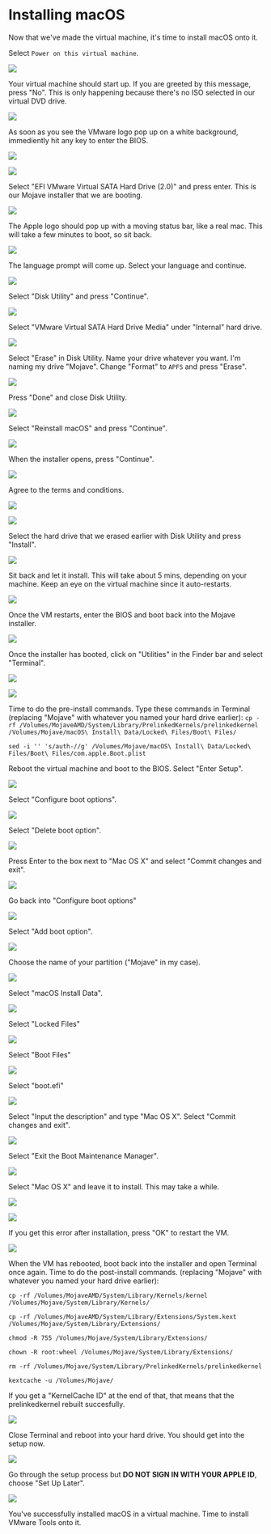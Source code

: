 # Installing macOS

Now that we've made the virtual machine, it's time to install macOS onto it. 

Select `Power on this virtual machine`. 

![](.gitbook/assets/annotation-2019-03-28-185310.jpg)

Your virtual machine should start up. If you are greeted by this message, press "No". This is only happening because there's no ISO selected in our virtual DVD drive. 

![](.gitbook/assets/annotation-2019-03-28-184753.jpg)

As soon as you see the VMware logo pop up on a white background, immediently hit any key to enter the BIOS. 

![](.gitbook/assets/annotation-2019-03-28-185546.jpg)

![](.gitbook/assets/annotation-2019-03-28-190107.jpg)

Select "EFI VMware Virtual SATA Hard Drive \(2.0\)" and press enter. This is our Mojave installer that we are booting. 

![](.gitbook/assets/annotation-2019-03-28-190257.jpg)

The Apple logo should pop up with a moving status bar, like a real mac. This will take a few minutes to boot, so sit back.

![](.gitbook/assets/annotation-2019-03-28-190550.jpg)

The language prompt will come up. Select your language and continue.

![](.gitbook/assets/annotation-2019-03-28-190949.jpg)

Select "Disk Utility" and press "Continue".

![](.gitbook/assets/annotation-2019-03-28-191243.jpg)

Select "VMware Virtual SATA Hard Drive Media" under "Internal" hard drive. 

![](.gitbook/assets/annotation-2019-03-28-191707.jpg)

Select "Erase" in Disk Utility. Name your drive whatever you want. I'm naming my drive "Mojave". Change "Format" to `APFS` and press "Erase".

![](.gitbook/assets/annotation-2019-03-28-192221.jpg)

Press "Done" and close Disk Utility.

![](.gitbook/assets/annotation-2019-03-28-192357.jpg)

Select "Reinstall macOS" and press "Continue".

![](.gitbook/assets/annotation-2019-03-28-192808.jpg)

When the installer opens, press "Continue".

![](.gitbook/assets/annotation-2019-03-28-192906.jpg)

Agree to the terms and conditions.

![](.gitbook/assets/annotation-2019-03-28-193038.jpg)

![](.gitbook/assets/annotation-2019-03-28-193113.jpg)

Select the hard drive that we erased earlier with Disk Utility and press "Install".

![](.gitbook/assets/annotation-2019-03-28-193617.jpg)

Sit back and let it install. This will take about 5 mins, depending on your machine. Keep an eye on the virtual machine since it auto-restarts.

![](.gitbook/assets/annotation-2019-03-28-193658.jpg)

Once the VM restarts, enter the BIOS and boot back into the Mojave installer.

![](.gitbook/assets/annotation-2019-03-28-194325.jpg)

Once the installer has booted, click on "Utilities" in the Finder bar and select "Terminal".

![](.gitbook/assets/annotation-2019-03-28-194511.jpg)

![](.gitbook/assets/annotation-2019-03-28-194809.jpg)

Time to do the pre-install commands. Type these commands in Terminal \(replacing "Mojave" with whatever you named your hard drive earlier\): `cp -rf /Volumes/MojaveAMD/System/Library/PrelinkedKernels/prelinkedkernel /Volumes/Mojave/macOS\ Install\ Data/Locked\ Files/Boot\ Files/`

`sed -i '' 's/auth-//g' /Volumes/Mojave/macOS\ Install\ Data/Locked\ Files/Boot\ Files/com.apple.Boot.plist` 

Reboot the virtual machine and boot to the BIOS. Select "Enter Setup".

![](.gitbook/assets/vmplayer_no8g7heuyd.png)

Select "Configure boot options".

![](.gitbook/assets/vmplayer_f6t7yuddrs.png)

Select "Delete boot option".

![](.gitbook/assets/vmplayer_xvgvt5mql1.png)

Press Enter to the box next to "Mac OS X" and select "Commit changes and exit".

![](.gitbook/assets/vmplayer_c2y2a407sn.png)

Go back into "Configure boot options"

![](.gitbook/assets/vmplayer_f6t7yuddrs.png)

Select "Add boot option".

![](.gitbook/assets/vmplayer_bjlf7h00cu.png)

Choose the name of your partition \("Mojave" in my case\).

![](.gitbook/assets/vmplayer_vj4vv7u1tb.png)

Select "macOS Install Data".

![](.gitbook/assets/vmplayer_43dexf8srv.png)

Select "Locked Files"

![](.gitbook/assets/vmplayer_1zx5kx2gl3.png)

Select "Boot Files"

![](.gitbook/assets/vmplayer_byityctwib.png)

Select "boot.efi"

![](.gitbook/assets/vmplayer_2s5bnf33bs.png)

Select "Input the description" and type "Mac OS X". Select "Commit changes and exit".

![](.gitbook/assets/vmplayer_ceggfkfbxy.png)

Select "Exit the Boot Maintenance Manager".

![](.gitbook/assets/vmplayer_f2g768uolf.png)

Select "Mac OS X" and leave it to install. This may take a while.

![](.gitbook/assets/vmplayer_ydvnqgebfl.png)

![](.gitbook/assets/annotation-2019-03-28-204917.jpg)

If you get this error after installation, press "OK" to restart the VM.

![](.gitbook/assets/vmplayer_jnuhdq3das.png)

When the VM has rebooted, boot back into the installer and open Terminal once again. Time to do the post-install commands. \(replacing "Mojave" with whatever you named your hard drive earlier\): 

`cp -rf /Volumes/MojaveAMD/System/Library/Kernels/kernel /Volumes/Mojave/System/Library/Kernels/`

`cp -rf /Volumes/MojaveAMD/System/Library/Extensions/System.kext /Volumes/Mojave/System/Library/Extensions/`

`chmod -R 755 /Volumes/Mojave/System/Library/Extensions/`

`chown -R root:wheel /Volumes/Mojave/System/Library/Extensions/`

`rm -rf /Volumes/Mojave/System/Library/PrelinkedKernels/prelinkedkernel`

`kextcache -u /Volumes/Mojave/`

If you get a "KernelCache ID" at the end of that, that means that the prelinkedkernel rebuilt succesfully.

![](.gitbook/assets/vmplayer_73oymvwfqm.png)

Close Terminal and reboot into your hard drive. You should get into the setup now.

![](.gitbook/assets/vmplayer_zqdglrynm9.png)

Go through the setup process but **DO NOT SIGN IN WITH YOUR APPLE ID**, choose "Set Up Later".

![](.gitbook/assets/vmplayer_tdt9ojllnc.png)

You've successfully installed macOS in a virtual machine. Time to install VMware Tools onto it.

